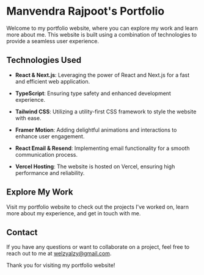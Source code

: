 # Manvendra Rajpoot's Portfolio

Welcome to my portfolio website, where you can explore my work and learn more about me. This website is built using a combination of technologies to provide a seamless user experience.

## Technologies Used

- **React & Next.js**: Leveraging the power of React and Next.js for a fast and efficient web application.

- **TypeScript**: Ensuring type safety and enhanced development experience.

- **Tailwind CSS**: Utilizing a utility-first CSS framework to style the website with ease.

- **Framer Motion**: Adding delightful animations and interactions to enhance user engagement.

- **React Email & Resend**: Implementing email functionality for a smooth communication process.

- **Vercel Hosting**: The website is hosted on Vercel, ensuring high performance and reliability.

## Explore My Work

Visit my portfolio website to check out the projects I've worked on, learn more about my experience, and get in touch with me.

## Contact

If you have any questions or want to collaborate on a project, feel free to reach out to me at [welzyalzy@gmail.com](mailto:welzyalzy@gmail.com).

Thank you for visiting my portfolio website!
